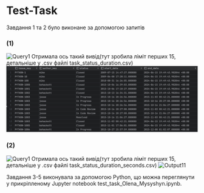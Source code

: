 # Test-Task
Завдання 1 та 2 було виконане за допомогою запитів
### (1)
![Query1](https://github.com/olenamysyhyn/Test-Task/blob/main/images/task_status_daration1.png)
Отримала ось такий вивід(тут зробила ліміт перших 15, детальніше у .csv файлі task_status_duration.csv)
![Output11](https://github.com/olenamysyhyn/Test-Task/blob/main/images/task_status_daration2.png)
### (2)
![Query1](https://github.com/olenamysyhyn/Test-Task/blob/main/images/task_status_daration_seconds1.png)
Отримала ось такий вивід(тут зробила ліміт перших 15, детальніше у .csv файлі task_status_duration_seconds.csv)
![Output11](https://github.com/olenamysyhyn/Test-Task/blob/main/images/task_status_daration_seconds2.png)

Завдання 3-5 виконувала за допомогою Python, що можна переглянути у прикріпленому Jupyter notebook test_task_Olena_Mysyshyn.ipynb.

